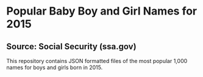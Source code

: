 # Popular Baby Boy and Girl Names for 2015

## Source: Social Security (ssa.gov)

This repository contains JSON formatted files of the most popular 1,000 names for boys and girls born in 2015.
